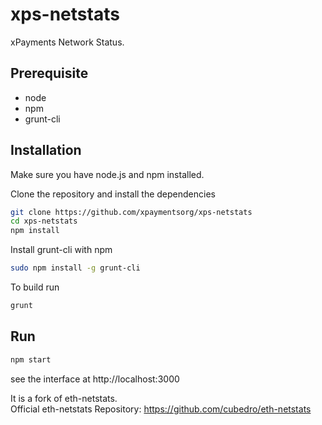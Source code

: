 # xps-netstats
xPayments Network Status.

## Prerequisite
* node
* npm
* grunt-cli

## Installation
Make sure you have node.js and npm installed.

Clone the repository and install the dependencies

```bash
git clone https://github.com/xpaymentsorg/xps-netstats
cd xps-netstats
npm install
```

Install grunt-cli with npm

```bash
sudo npm install -g grunt-cli
```

To build run
```bash
grunt
```

## Run

```bash
npm start
```

see the interface at http://localhost:3000

It is a fork of eth-netstats.<br>
Official eth-netstats Repository: https://github.com/cubedro/eth-netstats<br>
